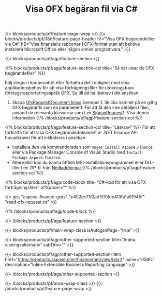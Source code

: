 ﻿---
title: Visa OFX begäran fil via C#
description: Exempelkod för OFX begäran om filvisning. Använd API-exempelkoden för att visa batch-OFX-förfrågningsfiler i .NET-baserade applikationer. 
url: /sv/net/view/ofx-request/
family: finance
platformtag: net
feature: view
informat: OFX request
outformat: 
otherformats: 
---
{{< blocks/products/pf/feature-page-wrap >}}
{{< blocks/products/pf/i18n/feature-page-header h1="Visa OFX begärandefiler via C#" h2="Visa finansiella rapporter i OFX-format utan att behöva installera Microsoft Office eller någon annan programvara." >}}

{{< blocks/products/pf/agp/feature-section >}}

{{% blocks/products/pf/agp/feature-section-col title="Så här visar du OFX begärandefiler" %}}

Följ stegen i kodavsnittet eller förbättra det i enlighet med dina applikationsbehov för att visa förfrågningsfiler för utökningsbara företagsrapporteringsspråk OFX. Se till att ha läskrav i din ansökan.

1. Skapa [OfxRequestDocument klass](https://apireference.aspose.com/finance/net/aspose.finance.ofx/ofxrequestdocument) Exempel.1. Skicka namnet på en giltig OFX begäranfil som en parameter.1. För att få den inre detaljen i filen, använd de relevanta klasserna som t.ex [SignonRequest](https://apireference.aspose.com/finance/net/aspose.finance.ofx.signon/signonrequest)1. Visa denna information
{{% /blocks/products/pf/agp/feature-section-col %}}

{{% blocks/products/pf/agp/feature-section-col title="Läskrav" %}}
För att fortsätta för att visa OFX begärandedokument är .NET Finance API huvudkravet för att inkluderas i ansökan. 
- Installera den via kommandoraden som ```nuget install Aspose.Finance``` eller via Package Manager Console of Visual Studio med ```Install-Package Aspose.Finance```.
- Alternativt kan du hämta offline MSI-installationsprogrammet eller DLL-filer i en ZIP-fil från [Nedladdningar](https://downloads.aspose.com/finance/net).{{% /blocks/products/pf/agp/feature-section-col %}}

{{% blocks/products/pf/agp/code-block title="C#-kod för att visa OFX förfrågningsfiler" offSpacer="" %}}

{{< gist "aspose-finance-gists" "e402ec71f2ad51f0fee413fa1a91945f" "read-ofx-request.cs" >}}

{{% /blocks/products/pf/agp/code-block %}}

{{< /blocks/products/pf/agp/feature-section >}}

{{< blocks/products/pf/main-wrap-class isAutogenPage="true" >}}

{{< blocks/products/pf/agp/other-supported-section title="Andra visningsalternativ" subTitle="" >}}

{{< blocks/products/pf/agp/other-supported-section-item href="https://products.aspose.com/finance/net/view/ixbrl/" name="iXBRL" description="Inline Extensible Business Reporting Language" >}}

{{< /blocks/products/pf/agp/other-supported-section >}}

{{< /blocks/products/pf/main-wrap-class >}}
{{< /blocks/products/pf/feature-page-wrap >}}
